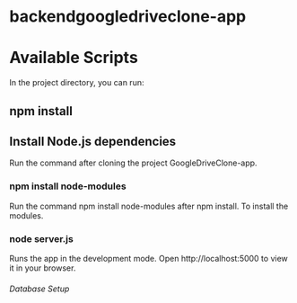 # backendgoogledriveclone-app

# Available Scripts
In the project directory, you can run:

## npm install

## Install Node.js dependencies
Run the command after cloning the project GoogleDriveClone-app.

### npm install node-modules
Run the command npm install node-modules after npm install. To install the modules.

### node server.js
Runs the app in the development mode.
Open http://localhost:5000 to view it in your browser.

###### Database Setup
